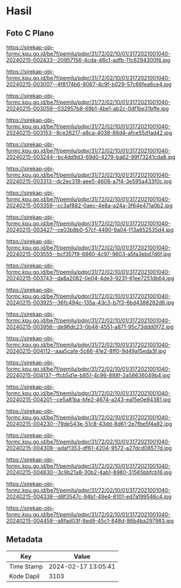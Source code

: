 # Hasil

## Foto C Plano

https://sirekap-obj-formc.kpu.go.id/be7f/pemilu/pdpr/31/72/02/10/01/3172021001040-20240215-002433--20957156-4cda-46c1-adfb-11c6294300f4.jpg

https://sirekap-obj-formc.kpu.go.id/be7f/pemilu/pdpr/31/72/02/10/01/3172021001040-20240215-003007--4f8174b6-8067-4c9f-b029-57c66fea6ce4.jpg

https://sirekap-obj-formc.kpu.go.id/be7f/pemilu/pdpr/31/72/02/10/01/3172021001040-20240215-003059--032957b8-69b1-4be1-ab2c-0df1be31bffe.jpg

https://sirekap-obj-formc.kpu.go.id/be7f/pemilu/pdpr/31/72/02/10/01/3172021001040-20240215-003153--8ce26217-a8ca-4038-88d4-afce55d1ad42.jpg

https://sirekap-obj-formc.kpu.go.id/be7f/pemilu/pdpr/31/72/02/10/01/3172021001040-20240215-003244--bc4dd9d3-69d0-4279-ba62-99f73241cda8.jpg

https://sirekap-obj-formc.kpu.go.id/be7f/pemilu/pdpr/31/72/02/10/01/3172021001040-20240215-003313--dc2ec319-aee5-4608-a7f4-3e595a433f0c.jpg

https://sirekap-obj-formc.kpu.go.id/be7f/pemilu/pdpr/31/72/02/10/01/3172021001040-20240215-003359--cc3af882-0aec-4e8a-a24a-3f64e471a0b2.jpg

https://sirekap-obj-formc.kpu.go.id/be7f/pemilu/pdpr/31/72/02/10/01/3172021001040-20240215-003427--ce03b8b0-57cf-4490-9a04-f13a652535d4.jpg

https://sirekap-obj-formc.kpu.go.id/be7f/pemilu/pdpr/31/72/02/10/01/3172021001040-20240215-003555--bcf357f9-6860-4c97-9603-a5fa3ebd7d6f.jpg

https://sirekap-obj-formc.kpu.go.id/be7f/pemilu/pdpr/31/72/02/10/01/3172021001040-20240215-003743--da8a2082-0e04-4de3-9231-61ee7251db64.jpg

https://sirekap-obj-formc.kpu.go.id/be7f/pemilu/pdpr/31/72/02/10/01/3172021001040-20240215-003925--36fc494c-135a-43c3-b7f3-6bd4388262d6.jpg

https://sirekap-obj-formc.kpu.go.id/be7f/pemilu/pdpr/31/72/02/10/01/3172021001040-20240215-003956--de96dc23-0b48-4551-a871-95c73ddd0f72.jpg

https://sirekap-obj-formc.kpu.go.id/be7f/pemilu/pdpr/31/72/02/10/01/3172021001040-20240215-004112--aaa5cafe-5c66-41e2-8ff0-9d49a15eda3f.jpg

https://sirekap-obj-formc.kpu.go.id/be7f/pemilu/pdpr/31/72/02/10/01/3172021001040-20240215-004137--ffcb5d1e-b851-4c96-888f-2a58636049b4.jpg

https://sirekap-obj-formc.kpu.go.id/be7f/pemilu/pdpr/31/72/02/10/01/3172021001040-20240215-004201--ce5a81ba-bfe2-4674-a243-ea15e0e94381.jpg

https://sirekap-obj-formc.kpu.go.id/be7f/pemilu/pdpr/31/72/02/10/01/3172021001040-20240215-004230--79de543e-51c8-43dd-8d61-2e7fbe5f4a82.jpg

https://sirekap-obj-formc.kpu.go.id/be7f/pemilu/pdpr/31/72/02/10/01/3172021001040-20240215-004308--adaf1353-df61-4204-9572-a27dcd08577d.jpg

https://sirekap-obj-formc.kpu.go.id/be7f/pemilu/pdpr/31/72/02/10/01/3172021001040-20240215-004630--3c9b21a8-30b2-4ab1-8980-31565bbfcb16.jpg

https://sirekap-obj-formc.kpu.go.id/be7f/pemilu/pdpr/31/72/02/10/01/3172021001040-20240215-004338--d8f3547c-94bf-49e4-8101-ed7a199546c4.jpg

https://sirekap-obj-formc.kpu.go.id/be7f/pemilu/pdpr/31/72/02/10/01/3172021001040-20240215-004458--a8fad03f-8ed9-45c1-848d-86b4ba297983.jpg


## Metadata

| Key        | Value               |
| ---------- | ------------------- |
| Time Stamp | 2024-02-17 13:05:41 |
| Kode Dapil | 3103                |




